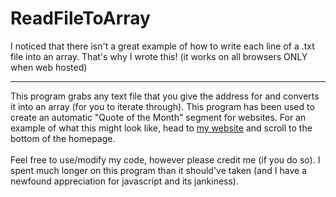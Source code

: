 # ReadFileToArray
I noticed that there isn't a great example of how to write each line of a .txt file into an array. That's why I wrote this! (it works on all browsers ONLY when web hosted)
<hr>
This program grabs any text file that you give the address for and converts it into an array (for you to iterate through). This program has been used to create an automatic "Quote of the Month" segment for websites. For an example of what this might look like, head to <a href="https://www.programparadise.dev">my website</a> and scroll to the bottom of the homepage.
<br></br>
Feel free to use/modify my code, however please credit me (if you do so). I spent much longer on this program than it should've taken (and I have a newfound appreciation for javascript and its jankiness).
